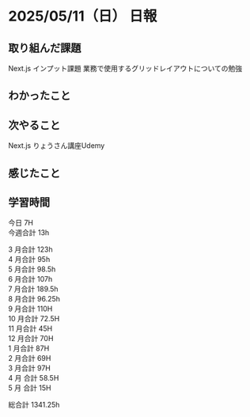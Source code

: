 # 2025/05/11（日） 日報

## 取り組んだ課題
Next.js インプット課題
業務で使用するグリッドレイアウトについての勉強

## わかったこと


## 次やること
Next.js りょうさん講座Udemy


## 感じたこと


## 学習時間

今日 7H
<br />
今週合計 13h
<br />

3 月合計 123h
<br />
4 月合計 95h
<br />
5 月合計 98.5h
<br />
6 月合計 107h
<br />
7 月合計 189.5h
<br />
8 月合計 96.25h
<br />
9 月合計 110H
<br />
10 月合計 72.5H
<br />
11 月合計 45H
<br />
12 月合計 70H
<br />
1 月合計 87H
<br />
2 月合計 69H
<br />
3 月合計 97H
<br />
4 月 合計 58.5H
<br />
5 月 合計 15H

総合計 1341.25h
